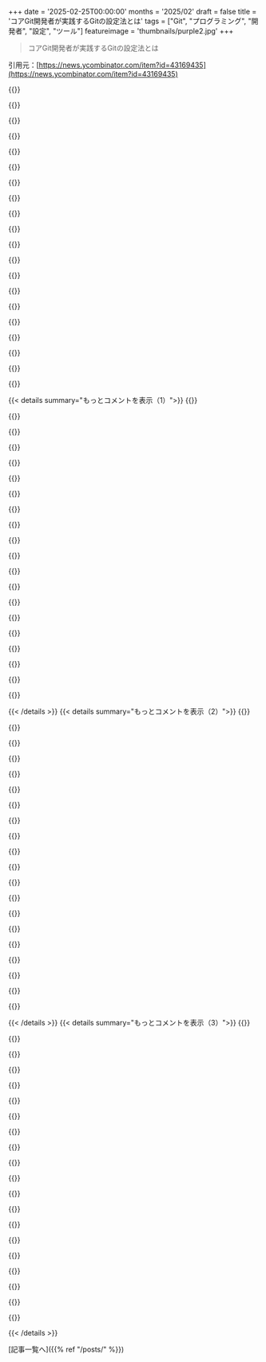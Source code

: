 +++
date = '2025-02-25T00:00:00'
months = '2025/02'
draft = false
title = 'コアGit開発者が実践するGitの設定法とは'
tags = ["Git", "プログラミング", "開発者", "設定", "ツール"]
featureimage = 'thumbnails/purple2.jpg'
+++

> コアGit開発者が実践するGitの設定法とは

引用元：[https://news.ycombinator.com/item?id=43169435](https://news.ycombinator.com/item?id=43169435)

{{<matomeQuote body="自分のお気に入りのエイリアスは、`git out`で、未プッシュのコミットをリストするだけなんだ。いつも使ってるよ。<br>自分の中では、いつも「The Terminator」の声で聞いてる。" userName="jelder" createdAt="2025-02-25T13:26:18" color="">}}

{{<matomeQuote body="いいエイリアスがあったから、最適なエイリアスについての記事をまた書くべきだな。アーノルドの声で言いたいからやりたいんだ。今は`git to-da-choppa`がやりたい。" userName="schacon" createdAt="2025-02-25T13:51:24" color="#ff33a1">}}

{{<matomeQuote body="それは単にこうできるかもね。<br>git add . && git commit -a -m ”git to da choppa” && git push --force<br>急いで『ダ・チョッパ』に行く必要がある時はこれに限る。" userName="theshrike79" createdAt="2025-02-25T14:47:40" color="">}}

{{<matomeQuote body="自分は`qp`を使って`quick-push`にしてる。関数を使ってコメントを付けるんだ。<br># git alias<br>qp = ”!f() { git add . && git commit -m \”$1\” && git push; }; f”<br># 使用法<br>git qp ”好きなコメント”" userName="sandreas" createdAt="2025-02-25T21:37:54" color="#ff5733">}}

{{<matomeQuote body="自分はほとんど`git add .`はやらない。`git add -u`の方が良いと思う。知られているファイルだけをステージするから。" userName="JohnKemeny" createdAt="2025-02-25T22:40:32" color="">}}

{{<matomeQuote body="それはMercurialに標準で付いてくるやつだよ。(`hg out`や`hg outgoing`)" userName="sedatk" createdAt="2025-02-25T21:27:10" color="">}}

{{<matomeQuote body="みんなが自分の選択を考えてる間に（少なくとも~/.gitconfigのことについて）、deltaをGit CLIの仲間として強くおすすめするよ。<br>[1]: https://dandavison.github.io/delta/" userName="_kb" createdAt="2025-02-25T10:20:32" color="#ff33a1">}}

{{<matomeQuote body="deltaを使ってたけど、普通の差分表示に戻ってきたよ。決して悪いわけじゃないんだけど、ずっと差分をコピーしてるから、そのビジュアルが自分のワークフローに合わないんだ。端末が小さいとちょっと見づらいし。でも、本当に良いソフトだから、読むみんなにも試してみてほしい。" userName="leonheld" createdAt="2025-02-25T11:28:41" color="#38d3d3">}}

{{<matomeQuote body="確か、出力をxclipにパイプしたり、ファイルにリダイレクトすると、元の差分フォーマットに戻るんだよね。便利ではないけど、そこに関してはまだ使える。" userName="JadedBlueEyes" createdAt="2025-02-25T11:39:31" color="">}}

{{<matomeQuote body="それは知らなかった！それさえあれば大丈夫そうだ。ありがとう、本当に！" userName="leonheld" createdAt="2025-02-25T11:59:16" color="">}}

{{<matomeQuote body="ちゃんとしたツールなら、出力がパイプかどうかを検出してフォーマットを無効にするべきだよね。’git’だけじゃなくて、’ripgrep’や’jq’もちゃんとやってると思う。" userName="mplanchard" createdAt="2025-02-25T12:35:47" color="#ff5733">}}

{{<matomeQuote body="むしろ出力がターミナルかどうかを検出して、色を有効にすべきだよね。" userName="knome" createdAt="2025-02-25T13:26:56" color="">}}

{{<matomeQuote body="これ知らなかった！いつも出力をパイプするときは’--no-ext-diff’ってタイプしてたんだ。サンキュー！" userName="pca006132" createdAt="2025-02-25T12:26:56" color="#785bff">}}

{{<matomeQuote body="’… | cat’はたまに便利だし、どの環境でも使えるよね。" userName="ramses0" createdAt="2025-02-25T12:29:38" color="">}}

{{<matomeQuote body="’git -c core.pager=less’を使ってるけど、パイプの方が簡潔かも…ちょっと試してみる。" userName="lucasoshiro" createdAt="2025-02-25T13:44:02" color="">}}

{{<matomeQuote body="catを通すのはうまくいくはずだよ。" userName="rusk" createdAt="2025-02-25T13:16:54" color="">}}

{{<matomeQuote body="フォーマットなしでコピーするのはただの’<your diff command> | pbcopy’でできるんじゃない？" userName="PhilippGille" createdAt="2025-02-25T11:40:33" color="">}}

{{<matomeQuote body="GeminiにHNコメントを解読してもらってるけど、’pbcopy’ってmacOSだけ？ちなみに、Geminiはウェブサイトの青い色についての質問はしたくないらしい。" userName="genewitch" createdAt="2025-02-25T14:11:43" color="">}}

{{<matomeQuote body="そうだよ、’pbcopy’はmacのやつ。Linuxでは環境によって色々なコマンドがある。’xsel’、’xclip’、’wl-clipboard’や’wlclip’とかね。WindowsではPowerShellの’Get-Clipboard’と’Set-Clipboard’、cmd.exeは’ws’で問題解決できるよ。" userName="chuckadams" createdAt="2025-02-25T15:26:40" color="">}}

{{<matomeQuote body="最近のWindowsにはclip(.exe)ってのがどれにもあるみたいだね。" userName="jeeva" createdAt="2025-02-27T10:32:55" color="">}}

{{< details summary="もっとコメントを表示（1）">}}
{{<matomeQuote body="Linuxでは、~/bin/pbcopyという自作のコマンド作ったんだけど、Linuxのコマンドは覚えにくいから”pbcopy”って名前にしたよ。" userName="ramses0" createdAt="2025-02-26T01:34:28" color="">}}

{{<matomeQuote body="Emacs使いなら、同じ作者のmagit-deltaパッケージでdeltaをmagitと一緒に使えるよ。<br>さらに、vscodeとの使い方もドキュメントに載ってるみたい。" userName="mplanchard" createdAt="2025-02-25T12:34:04" color="#ff5733">}}

{{<matomeQuote body="これ追加したかったんだけど、バニラgitで使えるグローバルな推奨が欲しかったんだ。deltaはいいけどね。" userName="schacon" createdAt="2025-02-25T10:41:14" color="">}}

{{<matomeQuote body="自分の~/.gitconfigはこんな感じだよ。<br>[alias]のエイリアスや設定が色々書いてあるんだ。" userName="chungy" createdAt="2025-02-25T09:56:43" color="#ff33a1">}}

{{<matomeQuote body="エイリアスでキーストローク減るの？多くのシェルには補完機能があるのに、結局”git”って打たなきゃいけないじゃん。<br>完全にシェルに埋め込むようなエイリアスが欲しいな。" userName="gosub100" createdAt="2025-02-25T22:34:38" color="">}}

{{<matomeQuote body="gitに関しては多くのシェルエイリアス作ってるよ。<br>`g`は`git status`、`d`は`git diff`、`gad`は`git add`みたいな感じ。" userName="cillian64" createdAt="2025-02-27T13:34:42" color="">}}

{{<matomeQuote body="短縮エイリアスはcvsやsvnから来たんだ。<br>常にローカルタイムゾーンでgit logを表示したり、非ffマージをしないように設定してるんだ。" userName="chungy" createdAt="2025-02-25T09:58:39" color="#ff33a1">}}

{{<matomeQuote body="エイリアスは意図的に作ってないんだ。<br>でも、個々の設定としてエイリアスはいいよね。" userName="schacon" createdAt="2025-02-25T10:04:55" color="">}}

{{<matomeQuote body="俺はもっと楽な方法が欲しいな。<br>gitを何回も打たなくてよくなるようなgitシェルがあればいいのに。" userName="feelamee" createdAt="2025-02-25T13:33:24" color="">}}

{{<matomeQuote body="GitのTUIクライアント（tigやlazygitなど）はそういう風にキー操作で動くんじゃないの？" userName="desperatecuban" createdAt="2025-02-25T14:25:12" color="">}}

{{<matomeQuote body="うん、でも俺はstatusやstash、checkout、commitは手書きの方が好きかな。考えれば考えるほど、そういう機能に意味を感じなくなってきたな。" userName="feelamee" createdAt="2025-02-25T21:17:10" color="">}}

{{<matomeQuote body="(z)diff3の使用を勧める意見には賛成。この記事ではその重要性が過小評価されている気がする。3-way diffがなきゃ解決できない衝突があるからさ。標準のスタイルでは、衝突を同じ場所に追加するのと削除するのが区別つかないから、基準が見えないと判断が難しいんだ。詳しくはこっちに書いたよ：<br>https://stackoverflow.com/a/63739655/997606<br>rebaseやmergeの衝突解決をメカニカルにするやり方も書いた：<br>https://h2.jaguarpaw.co.uk/posts/git-rebase-conflicts/" userName="tome" createdAt="2025-02-25T11:19:51" color="#ff33a1">}}

{{<matomeQuote body="関連情報: Julia Evansによる人気のGit設定オプション[0]<br>https://news.ycombinator.com/item?id=39400352" userName="qbonnard" createdAt="2025-02-25T10:32:23" color="">}}

{{<matomeQuote body="俺が好きな追加オプション：<br>  [apply]<br>    # 末尾の空白を削除<br>    whitespace = fix<br>  [color ”diff”]<br>    whitespace = red reverse<br>  [diff]<br>    colorMovedWS = allow-indentation-change<br>  [format]<br>    pretty = fuller<br>  [log]<br>    date = iso<br>  [pull]<br>    ff = only" userName="conaclos" createdAt="2025-02-25T09:31:19" color="#38d3d3">}}

{{<matomeQuote body="俺も`log.date iso`を入れようかと思ってた、これいいよね。" userName="schacon" createdAt="2025-02-25T09:38:15" color="">}}

{{<matomeQuote body="俺もcolor.diff.whitespace ”red reverse”を使ってる。diff.wsErrorHighlight allも必要に感じたことがあったけど、今はどうなのかよくわからん。" userName="opello" createdAt="2025-02-25T12:53:26" color="">}}

{{<matomeQuote body="俺の設定はここにあるよ[1]。基本的にはすでにここに書かれてる設定は大体入ってるけど、column uiは俺は好みじゃないだけかな。お互いにエイリアスのコツをやり取りするのは良いかもと思ったから、リンクをシェアしてみるよ。<br>[1]:<br>https://github.com/Julian/dotfiles/blob/main/.config/git/con..." userName="JulianWasTaken" createdAt="2025-02-25T12:22:46" color="">}}

{{<matomeQuote body="なんでコミット署名がここに入ってないのか不思議だな。今のSSH鍵で簡単にできるのに。<br>  [user]<br>    name = xyz<br>    email = xyz@domain.com<br>    signingkey = ~/.ssh/id_algorithm.pub<br>  [commit]<br>    gpgsign = true<br>  [tag]<br>    gpgsign = true<br>  [gpg]<br>    format = ssh<br>  # 許可される署名者を制限する<br>  # echo ”$(git config --get user.email) namespaces=\”git\” $(cat ~/.ssh/id_*.pub)” >> ~/.git_allowed_signers<br>  [gpg ”ssh”]<br>    allowedSignersFile = ~/git_allowed_signers<br>GitHubではSSH鍵を認証だけでなく署名にも使えるよ。残念ながら鍵を2回追加する必要があるけど、一度やっとくとコミット内の『unverified』ラベルが消える。" userName="sandreas" createdAt="2025-02-25T22:04:01" color="#ff5c5c">}}

{{<matomeQuote body="個人的にはGitのデフォルトの動作はリモートのリファレンスをリモートにできるだけ近づけるべきだと思うんだ。消えていったものはプルーンするべき。ただ、それはダメだね。リモートの不要なデータは結構消えてることが多いし、いつ必要になるかわからないからね。特に古いGitHubのプルリクエストはすぐにバックエンドでガーベジコレクションされることが多いから、リフログを掘り返して昔の作業を見つけることがよくある。データを消すときは、必要ないかわからないものは消さない方が賢明だし、手動で行うべきだよ。" userName="ajross" createdAt="2025-02-25T14:48:29" color="#38d3d3">}}

{{<matomeQuote body="gitが好きなpagerを使えるってのが分かったから、batに設定したぜ。 core.pagerをbatにしてる。" userName="cassepipe" createdAt="2025-02-25T13:21:18" color="#ff5733">}}


{{< /details >}}
{{< details summary="もっとコメントを表示（2）">}}
{{<matomeQuote body="deltaっていうのでも同じことができるんだけど、.gitconfigに追加オプションを入れられるよ。" userName="lucasoshiro" createdAt="2025-02-25T13:41:57" color="">}}

{{<matomeQuote body="＞「これをGIT_PAGER環境変数で設定することに比べてメリットはあるの？」」環境変数のPAGERがgitで効かないのは変だね。" userName="oneeyedpigeon" createdAt="2025-02-25T13:53:43" color="">}}

{{<matomeQuote body="＞「その環境変数は使ったことないけど、gitの設定を一つのファイルにまとめて、他のマシンでも再利用できるのが利点だよ。」」ローカルに設定すれば、特定のリポジトリだけの設定もできて便利。" userName="lucasoshiro" createdAt="2025-02-25T13:58:40" color="#ff5c5c">}}

{{<matomeQuote body="＞「最適な設定が合意されてからデフォルトを更新してほしい。」」未来に変わっても気づかず古い設定のままだと不安になるね。" userName="rowanseymour" createdAt="2025-02-25T14:16:17" color="">}}

{{<matomeQuote body="vscode使いの私にはどれくらい役立つのかな？ コマンドライン見るのもあまりないし、あったとしてもトラブルだらけで..." userName="neals" createdAt="2025-02-25T09:23:40" color="">}}

{{<matomeQuote body="VSCodeのgitインターフェースは結構パワフルで、99.9%のアクションはカバーされてるよ。マージやスタッシングもできるし。ただ、diffアルゴリズムを変えるのは役立つこともあるかも。" userName="juancroldan" createdAt="2025-02-25T12:15:55" color="#38d3d3">}}

{{<matomeQuote body="＞「gitを使うなら、少しずつCLIに慣れるのがいい。」」初心者向けではないけど、GUIツールじゃ隠れた部分も見えるから、より複雑なことに対応できるようになるよ。" userName="lucasoshiro" createdAt="2025-02-25T13:53:09" color="">}}

{{<matomeQuote body="GUIに何の問題があるの？Gitでは特にいいと思うよ。プロセスは素早くやる必要はなくて、しっかり見直して選ぶことが大事。グラフィカルな差分ビューアはすごくいいしね。" userName="jbverschoor" createdAt="2025-02-25T09:32:46" color="#ff33a1">}}

{{<matomeQuote body="マージの時にconflictstyleをdiff3かzdiff3に設定すると、体験がすごく良くなるよ。" userName="pfg_" createdAt="2025-02-25T11:20:17" color="">}}

{{<matomeQuote body="kdiff3を使ってるよ。ほとんどのマージコンフリクトを自動で解決してくれるし、間違ったこともほぼないよ。解決できないときも行の整列がいいから、BeyondCompareとかのごちゃごちゃしたやつより好き。" userName="vlovich123" createdAt="2025-02-25T14:07:03" color="#ff33a1">}}

{{<matomeQuote body="もちろん、あれに対してxkcdがあるってことだよね：<br>https://xkcd.com/1597/" userName="jeffwass" createdAt="2025-02-25T09:29:02" color="">}}

{{<matomeQuote body="XKCDを作るべきだね。“GitクライアントGUIは常にn+1ある”って。新しい社員が来ると毎回新しいGit UIを提案してくるんだよね。" userName="eastbound" createdAt="2025-02-25T09:58:13" color="">}}

{{<matomeQuote body="多分、Gitは普通のユーザーには難しすぎるんだと思う（自分も含めて）。" userName="tex0" createdAt="2025-02-25T12:52:07" color="">}}

{{<matomeQuote body="＞多分、Gitは普通のユーザーには難しすぎるんだと思う（自分も含めて）。<br>ならvscodeのラッパーを使うか、好きなやつを使えばいいさ。人は“Git”が難しいって言うけど、本当はそのプロジェクトの膨大な変更を分割・リファクタリングする問題とかが難しいんだよね。" userName="ajross" createdAt="2025-02-25T14:54:31" color="">}}

{{<matomeQuote body="もちろん、GitButler（https://gitbutler.com）を試してみるのもいいよ。結構いいGUIだし。" userName="schacon" createdAt="2025-02-25T09:44:02" color="">}}

{{<matomeQuote body="自分はこのエイリアスを設定してるよ。<br>[alias]<br>　　lg = log --color --graph --pretty=format:'%Cred%h%Creset -%C(yellow)%d%Creset %s %Cgreen(%cr) %C(bold blue)<%an>%Creset' --abbrev-commit --branches<br>色付きのコンパクトなコミットとブランチのグラフが見れます。" userName="musikele" createdAt="2025-02-25T13:08:14" color="#ff5c5c">}}

{{<matomeQuote body="自分はほぼ同じだけど、’—-graph’だけ外したバージョン。そうすることで、リニアビューかグラフビューのどちらかをそのフラグひとつで得られるのがいいね。" userName="alex_smart" createdAt="2025-02-25T13:21:58" color="">}}

{{<matomeQuote body="デフォルトはこれにすべきだと思う：＞”git push --force-with-lease”<br>forceを使うのは危険だし、なぜGitがそれを実行する前に状態を確認させないのか謎。デフォルト設定は無理だから代わりにエイリアスを使ってる。記事については、設定にはあまりこだわりがなくて、特に良いと言われてる設定も特に気にならない。" userName="rstuart4133" createdAt="2025-02-26T05:10:25" color="#ff33a1">}}

{{<matomeQuote body="残念なことに、--force-with-leaseは名前が長すぎる。危険な--forceに比べて。--forceを--force-with-leaseのように設定できたらいいのに。元の--forceの動作は人間には望ましくないし。" userName="account42" createdAt="2025-02-26T11:47:50" color="#45d325">}}

{{<matomeQuote body="役立つ記事だった。`merge.conflictstyle = diff3`に困ってたから`zdiff3`を知れてよかった。他にも`fetch.prune`や`pull.autoSetupRemote`を学んで、作業が少し楽になる。差分のプレフィックスは、パスを一つだけ`.`で表示させたいから、コンテキストのプレフィックスは要らない。" userName="idoubtit" createdAt="2025-02-25T09:45:35" color="">}}


{{< /details >}}
{{< details summary="もっとコメントを表示（3）">}}
{{<matomeQuote body="＞”# clearly makes git better”<br>に強く反対。新しいブランチをリモートに公開するのは、明示的な操作であるべき。git pushは必要なコマンドを教えてくれるから、別のランダムなコマンドを覚える必要はない。" userName="account42" createdAt="2025-02-26T11:40:15" color="">}}

{{<matomeQuote body="Nitpickだけど、schaconさんの「ブランチのリスト」セクションで、branch.sortとcolumn.uiを初期オプションとして紹介してるけど、コマンドの順番が逆だからちょっと分かりにくい。" userName="rmccue" createdAt="2025-02-25T13:35:25" color="">}}

{{<matomeQuote body="「Clearly better」とか他のいくつかは活用したけど、pruneオプションは使用してない。勝手に削除されるのが嫌だから。" userName="trebligdivad" createdAt="2025-02-25T14:46:35" color="">}}

{{<matomeQuote body="`defaultBranch = master`を使ってる。明らかに文脈を誤解している言葉を禁止する流行の方が、有害で役に立たないと思う。" userName="Galanwe" createdAt="2025-02-25T14:26:54" color="">}}

{{<matomeQuote body="これすごいね。今まで自分のgit設定を深く調べなかったけど、いくつかは本当にクール。diffの変更は素晴らしいし、グローバルな.gitignoreファイルがない理由もずっと不思議だった。" userName="dark-star" createdAt="2025-02-25T08:53:15" color="">}}

{{<matomeQuote body="投稿で言ったけど、Gitは`.config/git/ignore`も見るから、新しいパスを設定するよりこっちを使った方がいいかも。ただし、自分には隠れてても他人には見えるかもしれないから、その点は考慮した方がいいよ。自分はそのファイルにはあまり入れてないけどね。" userName="schacon" createdAt="2025-02-25T09:10:23" color="">}}

{{<matomeQuote body="Mac使ってるから、.DS_storeは入れてるよ。他の人に広める必要はないし。" userName="fragmede" createdAt="2025-02-25T09:30:05" color="">}}

{{<matomeQuote body="“.vscode”フォルダーも要らないと思う。VSCodeすら使ってない人もいるかもしれないし、皆が必要なわけじゃないのに入れてると日々の作業がうんざりする。このファイルをチェックインする理由がわからん。" userName="zelphirkalt" createdAt="2025-02-25T10:01:11" color="">}}

{{<matomeQuote body="“.vscode”のプロジェクト特有の設定ファイルは、全開発者が使うからよくある話だよ。VSCodeの設定は階層的で、合成される感じのものだからね。" userName="tomnipotent" createdAt="2025-02-25T10:29:27" color="#38d3d3">}}

{{<matomeQuote body="“.editorconfig”を使えば、複数のエディターやIDEで動作するよ。詳しくはeditorconfig.orgを見てね。" userName="mvanbaak" createdAt="2025-02-25T11:50:33" color="">}}

{{<matomeQuote body="他の人はあまりやってないよね。ツールを片っ端から変える予定だったら、特定のIDEやエディターのファイルを入れるのはどうなんだろう？Gitレポにどれだけのものを蓄積するつもりなのか、疑問に思うよ。" userName="zelphirkalt" createdAt="2025-02-25T15:13:51" color="">}}

{{<matomeQuote body="＞全員が同じツールを使うなら、それらのファイルは絶対にチェックインすべきだよ。何が問題なの？チームが共有することで得られるメリットを知らないんじゃないかな。" userName="tomnipotent" createdAt="2025-02-25T22:15:25" color="">}}

{{<matomeQuote body="皆がVS Codeだけではないから、特定のツールのものを入れるのはどうかと思うよ。異なるIDEやエディターの余分なものを持ってたら、レポも煩雑になっちゃうし。" userName="zelphirkalt" createdAt="2025-02-26T23:11:00" color="">}}

{{<matomeQuote body="クリエイターたちの間で、ホームディレクトリを汚さないようにしようという動きもあるよ。投稿で言われたように、`.config/git/ignore`が長期的にはスケーラブルなアプローチだと思う。" userName="whirlwin" createdAt="2025-02-25T09:31:24" color="">}}

{{<matomeQuote body="俺はdifftasticが好きだね。「最も読みやすく、理解しやすい差分ツール」だと思う。" userName="marcyb5st" createdAt="2025-02-25T09:17:01" color="#38d3d3">}}

{{<matomeQuote body="記事の終わりでさりげなく紹介したんだけど、<br>＞「https://github.com/so-fancy/diff-so-fancy」<br>＞「https://github.com/dandavison/delta」<br>も素晴らしいTUIの差分ツールなんだよね。" userName="schacon" createdAt="2025-02-25T09:42:59" color="#ff5733">}}

{{<matomeQuote body="最近知った中で一番クールなのが.git/info/exclude。<br>ローカルリポにファイルを無視させるのに便利で、.gitignoreを改造する必要がないんだ。<br>自分の.envrcやshell.nixを追加したいときに役立つよ。" userName="wh33zle" createdAt="2025-02-25T10:44:00" color="#38d3d3">}}

{{<matomeQuote body="俺は.envrcとshell.nixをグローバルのgitignoreに追加してるよ。<br>docker-compose.override.ymlも同様にね。<br>無視されてるファイルでも強制的に追加すれば、今後はトラッキングされるから便利。" userName="chuckadams" createdAt="2025-02-25T16:58:47" color="">}}

{{<matomeQuote body="俺は$XDG_CONFIG_HOME/git/ignoreも使ってるよ。" userName="n_plus_1_acc" createdAt="2025-02-25T09:42:23" color="">}}

{{<matomeQuote body="こんな便利な機能があったなんて知らなかった！<br>いくつかはデフォルト設定になってほしいな。" userName="leslielurker" createdAt="2025-02-25T09:53:58" color="">}}


{{< /details >}}


[記事一覧へ]({{% ref "/posts/" %}})
